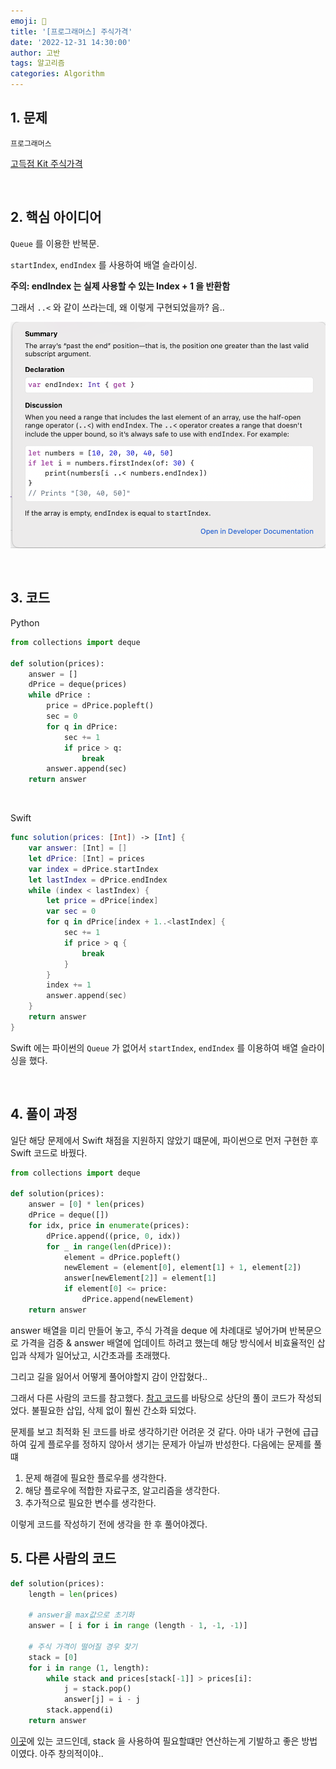 ```yaml
---
emoji: 🧶
title: '[프로그래머스] 주식가격'
date: '2022-12-31 14:30:00'
author: 고반
tags: 알고리즘
categories: Algorithm
---
```


## 1. 문제

`프로그래머스`

[고득점 Kit 주식가격](https://school.programmers.co.kr/learn/courses/30/lessons/42584)


<br/>

## 2. 핵심 아이디어

`Queue` 를 이용한 반복문.

`startIndex`, `endIndex` 를 사용하여 배열 슬라이싱.

**주의: endIndex 는 실제 사용할 수 있는 Index + 1 을 반환함**

그래서 `..<` 와 같이 쓰라는데, 왜 이렇게 구현되었을까? 음..

![endIndex.png](endIndex.png)


<br/>

## 3. 코드

Python

```python
from collections import deque

def solution(prices):
    answer = []
    dPrice = deque(prices)
    while dPrice :
        price = dPrice.popleft()
        sec = 0
        for q in dPrice:
            sec += 1
            if price > q:
                break
        answer.append(sec)
    return answer

```

<br/>

Swift
```swift
func solution(prices: [Int]) -> [Int] {
    var answer: [Int] = []
    let dPrice: [Int] = prices
    var index = dPrice.startIndex
    let lastIndex = dPrice.endIndex
    while (index < lastIndex) {
        let price = dPrice[index]
        var sec = 0
        for q in dPrice[index + 1..<lastIndex] {
            sec += 1
            if price > q {
                break
            }
        }
        index += 1
        answer.append(sec)
    }
    return answer
}
```

Swift 에는 파이썬의 `Queue` 가 없어서 `startIndex`, `endIndex` 를 이용하여 배열 슬라이싱을 했다.

<br/>

## 4. 풀이 과정

일단 해당 문제에서 Swift 채점을 지원하지 않았기 떄문에, 파이썬으로 먼저 구현한 후 Swift 코드로 바꿨다.

```python
from collections import deque

def solution(prices):
    answer = [0] * len(prices)
    dPrice = deque([])
    for idx, price in enumerate(prices):
        dPrice.append((price, 0, idx))
        for _ in range(len(dPrice)):
            element = dPrice.popleft()
            newElement = (element[0], element[1] + 1, element[2])
            answer[newElement[2]] = element[1]
            if element[0] <= price:
                dPrice.append(newElement)
    return answer

```

answer 배열을 미리 만들어 놓고, 주식 가격을 deque 에 차례대로 넣어가며 반복문으로 가격을 검증 & answer 배열에 업데이트 하려고 했는데 해당 방식에서 비효율적인 삽입과 삭제가 일어났고, 시간초과를 초래했다.

그리고 길을 잃어서 어떻게 풀어야할지 감이 안잡혔다..

그래서 다른 사람의 코드를 참고했다. [참고 코드](https://velog.io/@soo5717/프로그래머스-주식가격-Python)를 바탕으로 상단의 풀이 코드가 작성되었다. 불필요한 삽입, 삭제 없이 훨씬 간소화 되었다.

문제를 보고 최적화 된 코드를 바로 생각하기란 어려운 것 같다. 아마 내가 구현에 급급하여 깊게 플로우를 정하지 않아서 생기는 문제가 아닐까 반성한다. 다음에는 문제를 풀떄

<strog>

1. 문제 해결에 필요한 플로우를 생각한다.
2. 해당 플로우에 적합한 자료구조, 알고리즘을 생각한다.
3. 추가적으로 필요한 변수를 생각한다.

</strong>
이렇게 코드를 작성하기 전에 생각을 한 후 풀어야겠다.

<br/>

## 5. 다른 사람의 코드

```python
def solution(prices):
    length = len(prices)
    
    # answer을 max값으로 초기화  
    answer = [ i for i in range (length - 1, -1, -1)]
    
    # 주식 가격이 떨어질 경우 찾기
    stack = [0]
    for i in range (1, length):
        while stack and prices[stack[-1]] > prices[i]:
            j = stack.pop()
            answer[j] = i - j
        stack.append(i)
    return answer

```


[이곳](https://velog.io/@soo5717/프로그래머스-주식가격-Python)에 있는 코드인데, stack 을 사용하여 필요할떄만 연산하는게 기발하고 좋은 방법이였다. 아주 창의적이야..


<br/>


```toc

```
